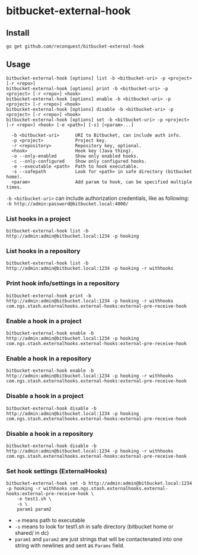# bitbucket-external-hook

## Install

```
go get github.com/reconquest/bitbucket-external-hook
```

## Usage

```
bitbucket-external-hook [options] list -b <bitbucket-uri> -p <project> [-r <repo>]
bitbucket-external-hook [options] print -b <bitbucket-uri> -p <project> [-r <repo>] <hook>
bitbucket-external-hook [options] enable -b <bitbucket-uri> -p <project> [-r <repo>] <hook>
bitbucket-external-hook [options] disable -b <bitbucket-uri> -p <project> [-r <repo>] <hook>
bitbucket-external-hook [options] set -b <bitbucket-uri> -p <project> [-r <repo>] <hook> [-e <path>] [-s] [<param>...]
```

```
  -b <bitbucket-uri>      URI to Bitbucket, can include auth info.
  -p <project>            Project key.
  -r <repository>         Repository key, optional.
  <hook>                  Hook key (Java thing).
  -o --only-enabled       Show only enabled hooks.
  -c --only-configured    Show only configured hooks.
  -e --executable <path>  Path to hook executable.
  -s --safepath           Look for <path> in safe directory (bitbucket home).
  <param>                 Add param to hook, can be specified multiple times.
```

`-b <bitbucket-uri>` can include authorization credentials, like as following:
`-b http://admin:password@bitbucket.local:4000/`

### List hooks in a project

```
bitbucket-external-hook list -b http://admin:admin@bitbucket.local:1234 -p hooking
```

### List hooks in a repository

```
bitbucket-external-hook list -b http://admin:admin@bitbucket.local:1234 -p hooking -r withhooks
```

### Print hook info/settings in a repository

```
bitbucket-external-hook print -b http://admin:admin@bitbucket.local:1234 -p hooking -r withhooks com.ngs.stash.externalhooks.external-hooks:external-pre-receive-hook
```

### Enable a hook in a project

```
bitbucket-external-hook enable -b http://admin:admin@bitbucket.local:1234 -p hooking com.ngs.stash.externalhooks.external-hooks:external-pre-receive-hook
```

### Enable a hook in a repository

```
bitbucket-external-hook enable -b http://admin:admin@bitbucket.local:1234 -p hooking -r withhooks com.ngs.stash.externalhooks.external-hooks:external-pre-receive-hook
```

### Disable a hook in a project

```
bitbucket-external-hook disable -b http://admin:admin@bitbucket.local:1234 -p hooking com.ngs.stash.externalhooks.external-hooks:external-pre-receive-hook
```

### Disable a hook in a repository

```
bitbucket-external-hook disable -b http://admin:admin@bitbucket.local:1234 -p hooking -r withhooks com.ngs.stash.externalhooks.external-hooks:external-pre-receive-hook
```

### Set hook settings (ExternalHooks)

```
bitbucket-external-hook set -b http://admin:admin@bitbucket.local:1234 -p hooking -r withhooks com.ngs.stash.externalhooks.external-hooks:external-pre-receive-hook \
    -e test1.sh \
    -s \
    param1 param2
```

- `-e` means path to executable
- `-s` means to look for test1.sh in safe directory (bitbucket home or shared/ in dc)
- `param1` and `param2` are just strings that will be contactenated into one
    string with newlines and sent as `Params` field.

